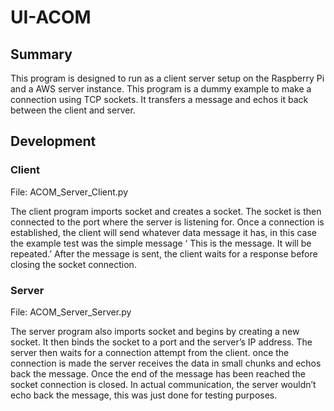 # UI-ACOM
## Summary
This program is designed to run as a client server setup on the Raspberry Pi and a AWS server instance. This program is a dummy example to make a connection using TCP sockets. It transfers a message and echos it back between the client and server.

## Development
### Client
File: ACOM_Server_Client.py

The client program imports socket and creates a socket. The socket is then connected to the port where the server is listening for. Once a connection is established, the client will send whatever data message it has, in this case the example test was the simple message ‘ This is the message. It will be repeated.’ After the message is sent, the client waits for a response before closing the socket connection.
### Server 
File: ACOM_Server_Server.py

The server program also imports socket and begins by creating a new socket. It then binds the socket to a port and the server’s IP address. The server then waits for a connection attempt from the client. once the connection is made the server receives the data in small chunks and echos back the message. Once the end of the message has been reached the socket connection is closed. 
In actual communication, the server wouldn’t echo back the message, this was just done for testing purposes.
		
